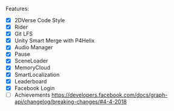 Features:

- [x] 2DVerse Code Style
- [x] Rider
- [x] Git LFS
- [x] Unity Smart Merge with P4Helix
- [x] Audio Manager
- [x] Pause
- [x] SceneLoader
- [x] MemoryCloud
- [x] SmartLocalization
- [x] Leaderboard
- [x] Facebook Login
- [ ] Achievements https://developers.facebook.com/docs/graph-api/changelog/breaking-changes/#4-4-2018
